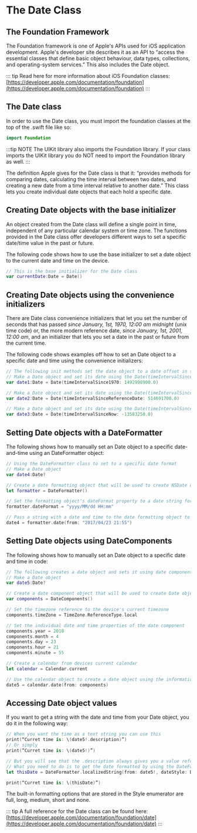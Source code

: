 # The Date Class

## The Foundation Framework

The Foundation framework is one of Apple's APIs used for iOS application development.  Apple's developer site describes it as an API to “access the essential classes that define basic object behaviour, data types, collections, and operating-system services.”  This also includes the Date object.

::: tip
Read here for more information about iOS Foundation classes: [https://developer.apple.com/documentation/foundation](https://developer.apple.com/documentation/foundation)
:::

## The Date class

In order to use the Date class, you must import the foundation classes at the top of the .swift file like so:

``` swift
import Foundation
```

:::tip NOTE
The UIKit library also imports the Foundation library.  If your class imports the UIKit library you do NOT need to import the Foundation library as well.
:::

The definition Apple gives for the Date class is that it: “provides methods for comparing dates, calculating the time interval between two dates, and creating a new date from a time interval relative to another date.”  This class lets you create individual date objects that each hold a specific date.

## Creating Date objects with the base initializer

An object created from the Date class will define a single point in time, independent of any particular calendar system or time zone.  The functions provided in the Date class offer developers different ways to set a specific date/time value in the past or future.

The following code shows how to use the base initializer to set a date object to the current date and time on the device.

``` swift
// This is the base initializer for the Date class
var currentDate:Date = Date()
```

## Creating Date objects using the convenience initializers

There are Date class convenience initializers that let you set the number of seconds that has passed *since January, 1st, 1970, 12:00 am midnight* (unix time code) or, the more modern reference date, *since January, 1st, 2001, 12:00 am*, and an initializer that lets you set a date in the past or future from the current time.

The following code shows examples off how to set an Date object to a specific date and time using the convenience initializers:

``` swift
// The following init methods set the date object to a date offset in seconds passed in as the TimeInterval input parameter for each initializer.
// Make a Date object and set its date using the Date(timeIntervalSince1970) init method
var date1:Date = Date(timeIntervalSince1970: 1492998900.0)

// Make a Date object and set its date using the Date(timeIntervalSinceReferenceDate) init method
var date2:Date = Date(timeIntervalSinceReferenceDate: 514691700.0)

// Make a Date object and set its date using the Date(timeIntervalSinceNow) init method
var date3:Date = Date(timeIntervalSinceNow: -13583250.0)
```

## Setting Date objects with a DateFormatter

The following shows how to manually set an Date object to a specific date-and-time using an DateFormatter object:

``` swift
// Using the DateFormatter class to set to a specific date format
// Make a Date object
var date4:Date?

// Create a date formatting object that will be used to create NSDate objects set to a specified date string.
let formatter = DateFormatter()

// Set the formatting object's dateFormat property to a date string formate.
formatter.dateFormat = "yyyy/MM/dd HH:mm"

// Pass a string with a date and time to the date formatting object to have it return an NSDate set correctly.
date4 = formatter.date(from: "2017/04/23 21:55")
```

## Setting Date objects using DateComponents

The following shows how to manually set an Date object to a specific date and time in code:

```swift
// The following creates a date object and sets it using date components passed to a calendar object
// Make a Date object
var date5:Date?

// Create a date component object that will be used to create Date objects set to a specified date.
var components = DateComponents()

// Set the timezone reference to the device's current timezone
components.timeZone = TimeZone.ReferenceType.local

// Set the individual date and time properties of the date component
components.year = 2018
components.month = 4
components.day = 23
components.hour = 21
components.minute = 55

// Create a calendar from devices current calendar
let calendar = Calendar.current

// Use the calendar object to create a date object using the information in the components
date5 = calendar.date(from: components)
```

## Accessing Date object values

If you want to get a string with the date and time from your Date object, you do it in the following way:

```swift
// When you want the time as a text string you can use this
print(“Curret time is: \(date5!.description)”)
// Or simply
print(“Curret time is: \(date5!)”)

// But you will see that the .description always gives you a value referring to UTC
// What you need to do is to get the date formatted by using the DateFormatter class
let thisDate = DateFormatter.localizedString(from: date5!, dateStyle: DateFormatter.Style.short, timeStyle: DateFormatter.Style.short)

print(“Curret time is: \(thisDate)”)
```

The built-in formatting options that are stored in the Style enumerator are full, long, medium, short and none.

::: tip
A full reference for the Date class can be found here: [https://developer.apple.com/documentation/foundation/date](https://developer.apple.com/documentation/foundation/date)
:::

